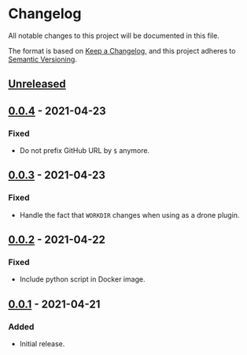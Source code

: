 # Changelog
All notable changes to this project will be documented in this file.

The format is based on [Keep a Changelog](https://keepachangelog.com/en/1.1.0/),
and this project adheres to [Semantic Versioning](https://semver.org/spec/v2.0.0.html).

## [Unreleased]

## [0.0.4] - 2021-04-23
### Fixed
- Do not prefix GitHub URL by `$` anymore.

## [0.0.3] - 2021-04-23
### Fixed
- Handle the fact that `WORKDIR` changes when using as a drone plugin.

## [0.0.2] - 2021-04-22
### Fixed
- Include python script in Docker image.

## [0.0.1] - 2021-04-21
### Added
- Initial release.

[Unreleased]: https://github.com/ets-infra/drone-github-release/compare/0.0.4...master
[0.0.4]: https://github.com/ets-infra/drone-github-release/compare/0.0.3...0.0.4
[0.0.3]: https://github.com/ets-infra/drone-github-release/compare/0.0.2...0.0.3
[0.0.2]: https://github.com/ets-infra/drone-github-release/compare/0.0.1...0.0.2
[0.0.1]: https://github.com/ets-infra/drone-github-release/releases/tag/0.0.1

